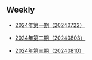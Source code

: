 ## Weekly

- [2024年第一期（20240722）](./2024/07/01.md)

- [2024年第二期（20240803）](./2024/08/01.md)

- [2024年第三期（20240810）](./2024/08/02.md)